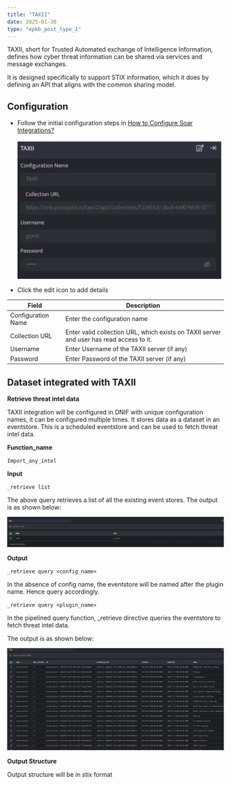```yaml
---
title: "TAXII"
date: 2025-01-30
type: "epkb_post_type_1"
---
```


TAXII, short for Trusted Automated exchange of Intelligence Information, defines how cyber threat information can be shared via services and message exchanges.

It is designed specifically to support STIX information, which it does by defining an API that aligns with the common sharing model.

## **Configuration**

- Follow the initial configuration steps in [How to Configure Soar Integrations?](https://dnif.it/kb/uncategorized/configuring-automation/)  
      
    ![image 1-Dec-21-2023-10-36-56-9820-AM](./Img/Taxii-1.jpg)  
      
    

- Click the edit icon to add details

| **Field** | **Description** |
| --- | --- |
| Configuration Name | Enter the configuration name |
| Collection URL | Enter valid collection URL, which exists on TAXII server and user has read access to it. |
| Username | Enter Username of the TAXII server (if any) |
| Password | Enter Password of the TAXII server (if any) |

## **Dataset integrated with TAXII**  

**Retrieve threat intel data**

TAXII integration will be configured in DNIF with unique configuration names, it can be configured multiple times. It stores data as a dataset in an eventstore. This is a scheduled eventstore and can be used to fetch threat intel data.

**Function\_name**

```
Import_any_intel
```

**Input**

```
_retrieve list
```

The above query retrieves a list of all the existing event stores. The output is as shown below:

![image 2-Dec-21-2023-10-37-10-3757-AM](./Img/Taxii-2.jpg)

**Output**

```
_retrieve query <config_name>
```

In the absence of config name, the eventstore will be named after the plugin name. Hence query accordingly.

```
_retrieve query <plugin_name>
```

In the pipelined query function, \_retrieve directive queries the eventstore to fetch threat intel data.

The output is as shown below:

![image 3-Dec-21-2023-10-37-20-5706-AM](./Img/Taxii-3.jpg)

**Output Structure**

Output structure will be in stix format
